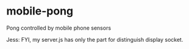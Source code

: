 mobile-pong
===========

Pong controlled by mobile phone sensors

Jess: FYI, my server.js has only the part for distinguish display socket. 
